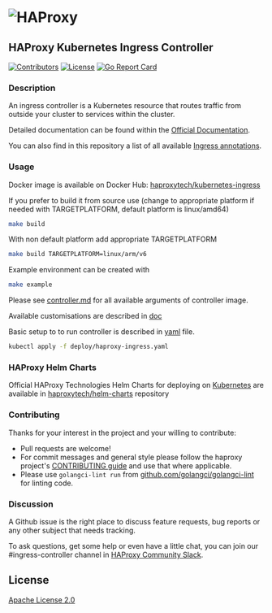 # ![HAProxy](https://github.com/haproxytech/kubernetes-ingress/raw/master/assets/images/haproxy-weblogo-210x49.png "HAProxy")

## HAProxy Kubernetes Ingress Controller

[![Contributors](https://img.shields.io/github/contributors/haproxytech/kubernetes-ingress?color=purple)](https://github.com/haproxy/haproxy/blob/master/CONTRIBUTING)
[![License](https://img.shields.io/badge/License-Apache%202.0-blue.svg)](LICENSE)
[![Go Report Card](https://goreportcard.com/badge/github.com/haproxytech/kubernetes-ingress)](https://goreportcard.com/report/github.com/haproxytech/kubernetes-ingress)

### Description

An ingress controller is a Kubernetes resource that routes traffic from outside your cluster to services within the cluster.

Detailed documentation can be found within the [Official Documentation](https://www.haproxy.com/documentation/kubernetes/latest/).

You can also find in this repository a list of all available [Ingress annotations](https://github.com/haproxytech/kubernetes-ingress/blob/master/documentation/README.md).
### Usage

Docker image is available on Docker Hub: [haproxytech/kubernetes-ingress](https://hub.docker.com/r/haproxytech/kubernetes-ingress)

If you prefer to build it from source use (change to appropriate platform if needed with TARGETPLATFORM, default platform is linux/amd64)

```bash
make build
```
With non default platform add appropriate TARGETPLATFORM

```bash
make build TARGETPLATFORM=linux/arm/v6
```

Example environment can be created with

```bash
make example
```

Please see [controller.md](https://github.com/haproxytech/kubernetes-ingress/blob/master/documentation/controller.md) for all available arguments of controller image.

Available customisations are described in [doc](https://github.com/haproxytech/kubernetes-ingress/blob/master/documentation/README.md)

Basic setup to to run controller is described in [yaml](https://github.com/haproxytech/kubernetes-ingress/blob/master/deploy/haproxy-ingress.yaml) file.

```bash
kubectl apply -f deploy/haproxy-ingress.yaml
```

### HAProxy Helm Charts

Official HAProxy Technologies Helm Charts for deploying on [Kubernetes](https://kubernetes.io/) are available in [haproxytech/helm-charts](https://github.com/haproxytech/helm-charts) repository

### Contributing

Thanks for your interest in the project and your willing to contribute:

- Pull requests are welcome!
- For commit messages and general style please follow the haproxy project's [CONTRIBUTING guide](https://github.com/haproxy/haproxy/blob/master/CONTRIBUTING) and use that where applicable.
- Please use `golangci-lint run` from [github.com/golangci/golangci-lint](https://github.com/golangci/golangci-lint) for linting code.

### Discussion

A Github issue is the right place to discuss feature requests, bug reports or any other subject that needs tracking.

To ask questions, get some help or even have a little chat, you can join our #ingress-controller channel in [HAProxy Community Slack](https://slack.haproxy.org).

## License

[Apache License 2.0](LICENSE)
